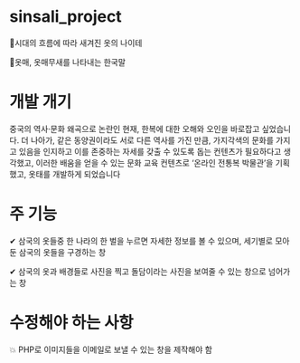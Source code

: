 # sinsali_project
   🌱시대의 흐름에 따라 새겨진 옷의 나이테
   
   🌱옷매, 옷매무새를 나타내는 한국말


# 개발 개기 
중국의 역사·문화 왜곡으로 논란인 현재, 한복에 대한 오해와 오인을 바로잡고 싶었습니다.
더 나아가, 같은 동양권이라도 서로 다른 역사를 가진 만큼, 가지각색의 문화를 가지고 있음을 인지하고 이를 존중하는 자세를 갖출 수 있도록 돕는 컨텐츠가 필요하다고 생각했고,
이러한 배움을 얻을 수 있는 문화 교육 컨텐츠로 ‘온라인 전통복 박물관’을 기획했고, 옷태를 개발하게 되었습니다


# 주 기능 
   ✔ 삼국의 옷들중 한 나라의 한 벌을 누르면 자세한 정보를 볼 수 있으며, 세기별로 모아둔 삼국의 옷들을 구경하는 창
  
   ✔ 삼국의 옷과 배경들로 사진을 찍고 돌담이라는 사진을 보여줄 수 있는 창으로 넘어가는 창


# 수정해야 하는 사항
  💥 PHP로 이미지들을 이메일로 보낼 수 있는 창을 제작해야 함

